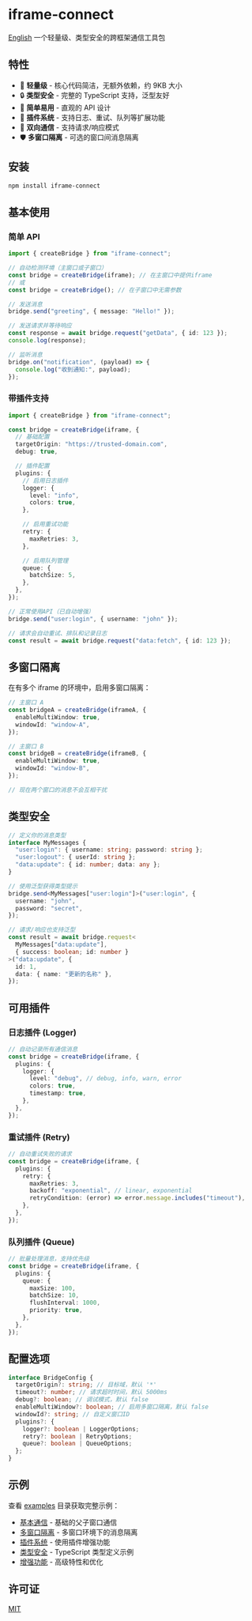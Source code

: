 # iframe-connect

[English](./README.en.md)
一个轻量级、类型安全的跨框架通信工具包

## 特性

- 🚀 **轻量级** - 核心代码简洁，无额外依赖，约 9KB 大小
- 🔒 **类型安全** - 完整的 TypeScript 支持，泛型友好
- 🎯 **简单易用** - 直观的 API 设计
- 🔌 **插件系统** - 支持日志、重试、队列等扩展功能
- 🔄 **双向通信** - 支持请求/响应模式
- 🛡️ **多窗口隔离** - 可选的窗口间消息隔离

## 安装

```bash
npm install iframe-connect
```

## 基本使用

### 简单 API

```typescript
import { createBridge } from "iframe-connect";

// 自动检测环境（主窗口或子窗口）
const bridge = createBridge(iframe); // 在主窗口中提供iframe
// 或
const bridge = createBridge(); // 在子窗口中无需参数

// 发送消息
bridge.send("greeting", { message: "Hello!" });

// 发送请求并等待响应
const response = await bridge.request("getData", { id: 123 });
console.log(response);

// 监听消息
bridge.on("notification", (payload) => {
  console.log("收到通知:", payload);
});
```

### 带插件支持

```typescript
import { createBridge } from "iframe-connect";

const bridge = createBridge(iframe, {
  // 基础配置
  targetOrigin: "https://trusted-domain.com",
  debug: true,

  // 插件配置
  plugins: {
    // 启用日志插件
    logger: {
      level: "info",
      colors: true,
    },

    // 启用重试功能
    retry: {
      maxRetries: 3,
    },

    // 启用队列管理
    queue: {
      batchSize: 5,
    },
  },
});

// 正常使用API（已自动增强）
bridge.send("user:login", { username: "john" });

// 请求会自动重试、排队和记录日志
const result = await bridge.request("data:fetch", { id: 123 });
```

## 多窗口隔离

在有多个 iframe 的环境中，启用多窗口隔离：

```typescript
// 主窗口 A
const bridgeA = createBridge(iframeA, {
  enableMultiWindow: true,
  windowId: "window-A",
});

// 主窗口 B
const bridgeB = createBridge(iframeB, {
  enableMultiWindow: true,
  windowId: "window-B",
});

// 现在两个窗口的消息不会互相干扰
```

## 类型安全

```typescript
// 定义你的消息类型
interface MyMessages {
  "user:login": { username: string; password: string };
  "user:logout": { userId: string };
  "data:update": { id: number; data: any };
}

// 使用泛型获得类型提示
bridge.send<MyMessages["user:login"]>("user:login", {
  username: "john",
  password: "secret",
});

// 请求/响应也支持泛型
const result = await bridge.request<
  MyMessages["data:update"],
  { success: boolean; id: number }
>("data:update", {
  id: 1,
  data: { name: "更新的名称" },
});
```

## 可用插件

### 日志插件 (Logger)

```typescript
// 自动记录所有通信消息
const bridge = createBridge(iframe, {
  plugins: {
    logger: {
      level: "debug", // debug, info, warn, error
      colors: true,
      timestamp: true,
    },
  },
});
```

### 重试插件 (Retry)

```typescript
// 自动重试失败的请求
const bridge = createBridge(iframe, {
  plugins: {
    retry: {
      maxRetries: 3,
      backoff: "exponential", // linear, exponential
      retryCondition: (error) => error.message.includes("timeout"),
    },
  },
});
```

### 队列插件 (Queue)

```typescript
// 批量处理消息，支持优先级
const bridge = createBridge(iframe, {
  plugins: {
    queue: {
      maxSize: 100,
      batchSize: 10,
      flushInterval: 1000,
      priority: true,
    },
  },
});
```

## 配置选项

```typescript
interface BridgeConfig {
  targetOrigin?: string; // 目标域，默认 '*'
  timeout?: number; // 请求超时时间，默认 5000ms
  debug?: boolean; // 调试模式，默认 false
  enableMultiWindow?: boolean; // 启用多窗口隔离，默认 false
  windowId?: string; // 自定义窗口ID
  plugins?: {
    logger?: boolean | LoggerOptions;
    retry?: boolean | RetryOptions;
    queue?: boolean | QueueOptions;
  };
}
```

## 示例

查看 [examples](./examples) 目录获取完整示例：

- [基本通信](./examples/basic) - 基础的父子窗口通信
- [多窗口隔离](./examples/multi-window) - 多窗口环境下的消息隔离
- [插件系统](./examples/plugins) - 使用插件增强功能
- [类型安全](./examples/typescript) - TypeScript 类型定义示例
- [增强功能](./examples/enhanced) - 高级特性和优化

## 许可证

[MIT](LICENSE)
